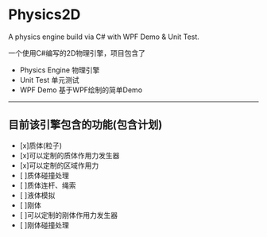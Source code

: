 Physics2D
=========

A physics engine build via C# with WPF Demo &amp; Unit Test.

一个使用C#编写的2D物理引擎，项目包含了

  - Physics Engine 物理引擎
  - Unit Test 单元测试
  - WPF Demo 基于WPF绘制的简单Demo

---
## 目前该引擎包含的功能(包含计划)

  - [x]质体(粒子)
  - [x]可以定制的质体作用力发生器
  - [x]可以定制的区域作用力
  - [ ]质体碰撞处理
  - [ ]质体连杆、绳索
  - [ ]液体模拟
  - [ ]刚体
  - [ ]可以定制的刚体作用力发生器
  - [ ]刚体碰撞处理
